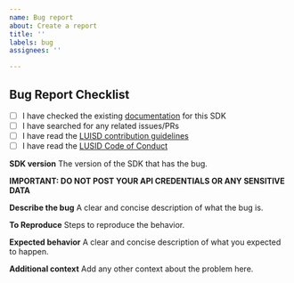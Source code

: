 ```yaml
---
name: Bug report
about: Create a report
title: ''
labels: bug
assignees: ''

---
```


## Bug Report Checklist

- [ ] I have checked the existing [documentation](../../wiki) for this SDK
- [ ] I have searched for any related issues/PRs
- [ ] I have read the [LUISD contribution guidelines](../blob/master/docs/CONTRIBUTING.md)
- [ ] I have read the [LUSID Code of Conduct](../blob/master/docs/CODE_OF_CONDUCT.md)

**SDK version**
The version of the SDK that has the bug. 

**IMPORTANT: DO NOT POST YOUR API CREDENTIALS OR ANY SENSITIVE DATA**

**Describe the bug**
A clear and concise description of what the bug is.

**To Reproduce**
Steps to reproduce the behavior.

**Expected behavior**
A clear and concise description of what you expected to happen.

**Additional context**
Add any other context about the problem here.
